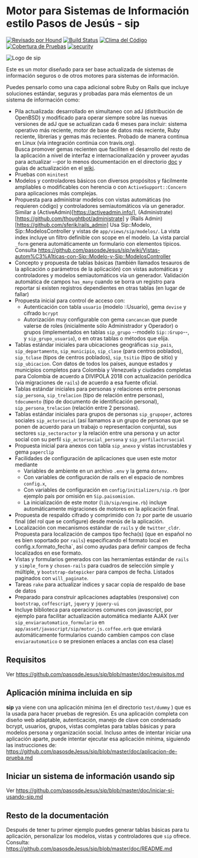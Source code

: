 # Motor para Sistemas de Información estilo Pasos de Jesús - sip
[![Revisado por Hound](https://img.shields.io/badge/Reviewed_by-Hound-8E64B0.svg)](https://houndci.com) [![Build Status](https://semaphoreci.com/api/v1/vtamara/sip/branches/master/badge.svg)](https://semaphoreci.com/vtamara/sip) [![Clima del Código](https://codeclimate.com/github/pasosdeJesus/sip/badges/gpa.svg)](https://codeclimate.com/github/pasosdeJesus/sip) [![Cobertura de Pruebas](https://codeclimate.com/github/pasosdeJesus/sip/badges/coverage.svg)](https://codeclimate.com/github/pasosdeJesus/sip) [![security](https://hakiri.io/github/pasosdeJesus/sip/master.svg)](https://hakiri.io/github/pasosdeJesus/sip/master)


![Logo de sip](https://raw.githubusercontent.com/pasosdeJesus/sip/master/test/dummy/app/assets/images/logo.jpg)

Este es un motor diseñado para ser base actualizada de sistemas de información
seguros o de otros motores para sistemas de información.

Puedes pensarlo como una capa adicional sobre Ruby on Rails que incluye
soluciones estándar, seguras y probadas para más elementos de un sistema
de información como:

- Pila actualizada: desarrollado en simultaneo con adJ (distribución de
  OpenBSD) y modificado para operar siempre sobre las nuevas versiones
  de adJ que se actualizan cada 6 meses para incluir:
  sistema operativo más reciente, motor de base de datos más reciente,
  Ruby reciente, librerías y gemas más recientes.   Probado de manera
  continua en Linux (vía integración continúa con travis.org).  
  Busca promover gemas recienten que faciliten el desarrollo del resto
  de la aplicación a nivel de interfaz e internacionalización y proveer
  ayudas para actualizar --por lo menos documentación en el directorio
  [doc](https://github.com/pasosdeJesus/sip/tree/master/doc) y guías de 
  actualización en el [wiki](https://github.com/pasosdeJesus/sip/wiki).
- Pruebas con `minitest`
- Modelos y controladores básicos con diversos propósitos y fácilmente
  ampliables o modificables con herencia o con `ActiveSupport::Concern`
  para aplicaciones más complejas.
- Propuesta para administrar modelos con vistas automáticas (no requieren
  código) y controladores semiautomáticos vía un generador.  Similar a
  (ActiveAdmin)[https://activeadmin.info/],
  (Administrate)[https://github.com/thoughtbot/administrate] y
  (Rails Admin)[https://github.com/sferik/rails_admin]
  Usa Sip::Modelo, Sip::ModelosController y vistas de
  `app/views/sip/modelos/`. La vista index incluye
  un filtro definible con scope en el modelo.  La vista parcial
  `_form` genera automáticamente un formulario con elementos típicos.
  Consulta <https://github.com/pasosdeJesus/sip/wiki/Vistas-autom%C3%A1ticas-con-Sip::Modelo-y-Sip::ModelosController>
- Concepto y propuesta de tablas básicas (también llamados tesauros
  de la aplicación o parámetros de la aplicación) con
  vistas automáticas y controladores y modelos semiautomáticos vía un
  generador. 
  Validación automática de campos `has_many` cuando se borra un registro
  para reportar si existen  registros dependientes en otras tablas (en lugar
  de fallar)
- Propuesta inicial para control de acceso con:
  - Autenticación con tabla `usuario` (modelo ::Usuario), gema `devise`
    y cifrado `bcrypt`
  - Autorización muy configurable con gema `cancancan` que puede valerse
    de roles (inicialmente sólo Administrador y Operador) o grupos
    (implementados en tablas `sip_grupo` --modelo `Sip::Grupo`--,
    y `sip_grupo_usuario`), o en otras tablas o métodos que elija.
- Tablas estándar iniciales para ubicaciones geográficas `sip_pais`,
  `sip_departamento`, `sip_municipio`, `sip_clase` (para centros
  poblados), `sip_tclase` (tipos de centros poblados), `sip_tsitio`
  (tipo de sitio) y `sip_ubicacion`. Con datos de todos los países,
  aunque estados y municipios completos para Colombia y Venezuela y ciudades
  completas para Colombia de acuerdo a DIVIPOLA 2018 con actualización
  periódica (vía migraciones de `rails`) de acuerdo a esa fuente oficial.
- Tablas estándar iniciales para personas y relaciones entre personas
  `sip_persona`, `sip_trelacion` (tipo de relación entre personas),  
  `tdocumento` (tipo de documento de identificación personal),
  `sip_persona_trelacion` (relación entre 2 personas).
- Tablas estándar iniciales para grupos de personas
  `sip_grupoper`, actores sociales `sip_actorsocial` (así llamamos a un grupo
  de personas que se ponen de acuerdo para un trabajo o representacíon
  conjunta), sus sectores `sip_sectoractor` y la relación entre una persona
  y un actor social con su perfil `sip_actorsocial_persona` y
  `sip_perfilactorsocial`
- Propuesta inicial para anexos con tabla `sip_anexo` y vistas
  incrustables y gema `paperclip`
- Facilidades de configuración de aplicaciones que usen este motor mediante
  - Variables de ambiente en un archivo `.env` y la gema `dotenv`.  
  - Con variables de configuración de rails en el espacio de 
  nombres `config.x`, 
  - Con variables de configuración  en `config/initializers/sip.rb` (por 
  ejemplo país por omisión en `Sip.paisomision`.
  - La inicialización de este motor (`lib/sip/engine.rb`) incluye 
  automáticamente migraciones de motores en la aplicación final.
- Propuesta de respaldo cifrado y comprimido con `7z` por parte de usuario
  final (del rol que se configure) desde menús de la aplicación.
- Localización con mecanismos estándar de `rails` y de `twitter_cldr`.
  Propuesta para localización de campos tipo fecha(s) (que en español no es
  bien soportado por `rails`) especificando el formato local en
   config.x.formato_fecha`, así como ayudas para definir campos de fecha
  localizados en ese formato.
- Vistas y formularios generados con las herramientas estándar de `rails`
  y `simple_form` y `chosen-rails` para cuadros de selección simple y múltiple,
  y `bootstrap-datepicker` para campos de fecha.
  Listados paginados con `will_paginate`.
- Tareas `rake` para actualizar indices y sacar copia de respaldo de base
  de datos
- Preparado para construir aplicaciones adaptables (responsive) con
  `bootstrap`, `coffescript`, `jquery` y `jquery-ui`
- Incluye biblioteca para operaciones comunes con javascript, por ejemplo para
  facilitar actualización automática mediante AJAX (ver
  `sip_enviarautomatico_formulario` en
  `app/asset/javascript/sip/motor.js.coffee.erb` que enviará
  automáticamente formularios cuando cambien campos con clase
  `enviarautomatico` o se presionen enlaces a anclas con esa clase)

## Requisitos

Ver <https://github.com/pasosdeJesus/sip/blob/master/doc/requisitos.md>

## Aplicación mínima incluida en sip

**sip** ya viene con una aplicación mínima (en el directorio `test/dummy` )
que es la usada para hacer pruebas de regresión.  Es una aplicación completa
con diseño web adaptable, autenticación, manejo de clave con condensado bcrypt,
usuarios, grupos, vistas completas para tablas básicas y para
modelos persona y organización social. Incluso antes de intentar
iniciar una aplicación aparte, puede intentar ejecutar esa aplicación mínima,
siguiendo las instrucciones de:
<https://github.com/pasosdeJesus/sip/blob/master/doc/aplicacion-de-prueba.md>

## Iniciar un sistema de información usando sip

Ver 
<https://github.com/pasosdeJesus/sip/blob/master/doc/iniciar-si-usando-sip.md>

## Resto de la documentación

Después de tener tu primer ejemplo puedes generar tablas básicas para
tu aplicación, personalizar los modelos, vistas y controladores que `sip`
ofrece. 
Consulta: <https://github.com/pasosdeJesus/sip/blob/master/doc/README.md>
